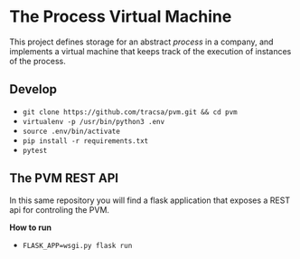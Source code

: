 # The Process Virtual Machine

This project defines storage for an abstract _process_ in a company, and
implements a virtual machine that keeps track of the execution of instances of
the process.

## Develop

* `git clone https://github.com/tracsa/pvm.git && cd pvm`
* `virtualenv -p /usr/bin/python3 .env`
* `source .env/bin/activate`
* `pip install -r requirements.txt`
* `pytest`

## The PVM REST API

In this same repository you will find a flask application that exposes a REST
api for controling the PVM.

**How to run**

* `FLASK_APP=wsgi.py flask run`
